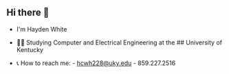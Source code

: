 ## Hi there 👋

- I'm Hayden White

- 👨‍🎓 Studying Computer and Electrical Engineering at the ## University of Kentucky
- 📞 How to reach me:
      - hcwh228@uky.edu
      - 859.227.2516
<!--
**hrunky/hrunky** is a ✨ _special_ ✨ repository because its `README.md` (this file) appears on your GitHub profile.

Here are some ideas to get you started:

- 🔭 I’m currently working on ...
- 🌱 I’m currently learning ...
- 👯 I’m looking to collaborate on ...
- 🤔 I’m looking for help with ...
- 💬 Ask me about ...
- 📫 How to reach me: ...
- 😄 Pronouns: ...
- ⚡ Fun fact: ...
-->
